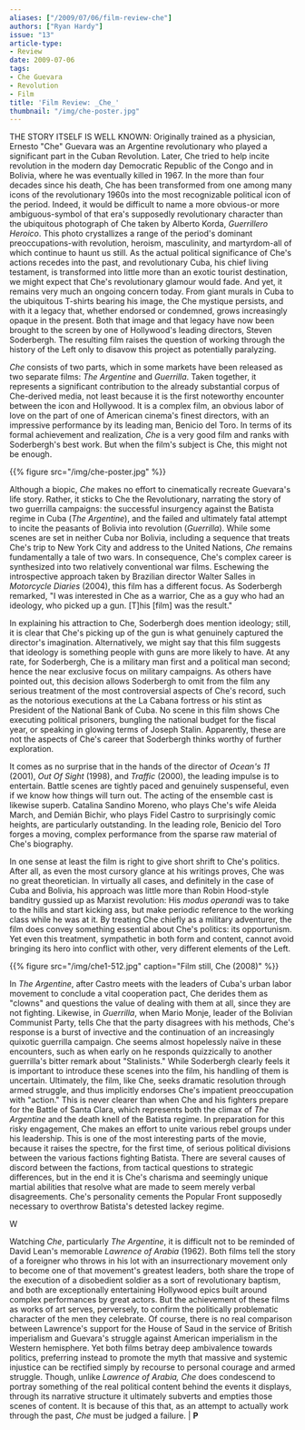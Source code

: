 ```yaml
---
aliases: ["/2009/07/06/film-review-che"]
authors: ["Ryan Hardy"]
issue: "13"
article-type:
- Review
date: 2009-07-06
tags:
- Che Guevara
- Revolution
- Film
title: 'Film Review: _Che_'
thumbnail: "/img/che-poster.jpg"
---
```


THE STORY ITSELF IS WELL KNOWN: Originally trained as a physician, Ernesto "Che" Guevara was an Argentine revolutionary who played a significant part in the Cuban Revolution. Later, Che tried to help incite revolution in the modern day Democratic Republic of the Congo and in Bolivia, where he was eventually killed in 1967. In the more than four decades since his death, Che has been transformed from one among many icons of the revolutionary 1960s into the most recognizable political icon of the period. Indeed, it would be difficult to name a more obvious-or more ambiguous-symbol of that era's supposedly revolutionary character than the ubiquitous photograph of Che taken by Alberto Korda, *Guerrillero Heroico*. This photo crystallizes a range of the period's dominant preoccupations-with revolution, heroism, masculinity, and martyrdom-all of which continue to haunt us still. As the actual political significance of Che's actions recedes into the past, and revolutionary Cuba, his chief living testament, is transformed into little more than an exotic tourist destination, we might expect that Che's revolutionary glamour would fade. And yet, it remains very much an ongoing concern today. From giant murals in Cuba to the ubiquitous T-shirts bearing his image, the Che mystique persists, and with it a legacy that, whether endorsed or condemned, grows increas­ingly opaque in the present. Both that image and that legacy have now been brought to the screen by one of Hollywood's leading directors, Steven Soderbergh. The resulting film raises the question of working through the history of the Left only to disavow this project as poten­tially paralyzing.

*Che* consists of two parts, which in some markets have been released as two separate films: *The Argentine* and *Guerrilla*. Taken together, it represents a significant con­tribution to the already substantial corpus of Che-derived media, not least because it is the first noteworthy encoun­ter between the icon and Hollywood. It is a complex film, an obvious labor of love on the part of one of American cinema's finest directors, with an impressive performance by its leading man, Benicio del Toro. In terms of its formal achievement and realization, *Che* is a very good film and ranks with Soderbergh's best work. But when the film's subject is Che, this might not be enough.

{{% figure src="/img/che-poster.jpg" %}}

Although a biopic, *Che* makes no effort to cinemati­cally recreate Guevara's life story. Rather, it sticks to Che the Revolutionary, narrating the story of two guer­rilla campaigns: the successful insurgency against the Batista regime in Cuba (*The Argentine*), and the failed and ultimately fatal attempt to incite the peasants of Bolivia into revolution (*Guerrilla*). While some scenes are set in neither Cuba nor Bolivia, including a sequence that treats Che's trip to New York City and address to the United Nations, *Che* remains fundamentally a tale of two wars. In consequence, Che's complex career is synthesized into two relatively conventional war films. Eschewing the introspective approach taken by Brazilian director Walter Salles in *Motorcycle Diaries* (2004), this film has a differ­ent focus. As Soderbergh remarked, "I was interested in Che as a warrior, Che as a guy who had an ideology, who picked up a gun. [T]his [film] was the result."

In explaining his attraction to Che, Soderbergh does mention ideology; still, it is clear that Che's picking up of the gun is what genuinely captured the director's imagi­nation. Alternatively, we might say that this film suggests that ideology is something people with guns are more likely to have. At any rate, for Soderbergh, Che is a mili­tary man first and a political man second; hence the near exclusive focus on military campaigns. As others have pointed out, this decision allows Soderbergh to omit from the film any serious treatment of the most controversial aspects of Che's record, such as the notorious execu­tions at the La Cabana fortress or his stint as President of the National Bank of Cuba. No scene in this film shows Che executing political prisoners, bungling the national budget for the fiscal year, or speaking in glowing terms of Joseph Stalin. Apparently, these are not the aspects of Che's career that Soderbergh thinks worthy of further exploration.

It comes as no surprise that in the hands of the direc­tor of *Ocean's 11* (2001), *Out Of Sight* (1998), and *Traffic* (2000), the leading impulse is to entertain. Battle scenes are tightly paced and genuinely suspenseful, even if we know how things will turn out. The acting of the en­semble cast is likewise superb. Catalina Sandino Moreno, who plays Che's wife Aleida March, and Demián Bichir, who plays Fidel Castro to surprisingly comic heights, are particularly outstanding. In the leading role, Benicio del Toro forges a moving, complex performance from the sparse raw material of Che's biography.

In one sense at least the film is right to give short shrift to Che's politics. After all, as even the most cursory glance at his writings proves, Che was no great theo­retician. In virtually all cases, and definitely in the case of Cuba and Bolivia, his approach was little more than Robin Hood-style banditry gussied up as Marxist revolu­tion: His *modus operandi* was to take to the hills and start kicking ass, but make periodic reference to the work­ing class while he was at it. By treating Che chiefly as a military adventurer, the film does convey something es­sential about Che's politics: its opportunism. Yet even this treatment, sympathetic in both form and content, cannot avoid bringing its hero into conflict with other, very differ­ent elements of the Left.

{{% figure src="/img/che1-512.jpg" caption="Film still, Che (2008)" %}}

In *The Argentine*, after Castro meets with the leaders of Cuba's urban labor movement to conclude a vital cooperation pact, Che derides them as "clowns" and questions the value of dealing with them at all, since they are not fighting. Likewise, in *Guerrilla*, when Mario Monje, leader of the Bolivian Communist Party, tells Che that the party disagrees with his methods, Che's response is a burst of invective and the continuation of an increas­ingly quixotic guerrilla campaign. Che seems almost hopelessly naïve in these encounters, such as when early on he responds quizzically to another guerrilla's bitter remark about "Stalinists." While Soderbergh clearly feels it is important to intro­duce these scenes into the film, his handling of them is uncertain. Ultimately, the film, like Che, seeks dramatic resolution through armed struggle, and thus implicitly endorses Che's impatient preoccupation with "action." This is never clearer than when Che and his fighters prepare for the Battle of Santa Clara, which represents both the climax of *The Argentine* and the death knell of the Batista regime. In preparation for this risky engage­ment, Che makes an effort to unite various rebel groups under his leadership. This is one of the most interesting parts of the movie, because it raises the spectre, for the first time, of serious political divisions between the vari­ous factions fighting Batista. There are several causes of discord between the factions, from tactical questions to strategic differences, but in the end it is Che's charisma and seemingly unique martial abilities that resolve what are made to seem merely verbal disagreements. Che's personality cements the Popular Front supposedly nec­essary to overthrow Batista's detested lackey regime.

W

Watching *Che*, particularly *The Argentine*, it is difficult not to be reminded of David Lean's memorable *Lawrence of Arabia* (1962). Both films tell the story of a foreigner who throws in his lot with an insurrectionary movement only to become one of that movement's greatest leaders, both share the trope of the execution of a disobedient soldier as a sort of revolutionary baptism, and both are exceptionally entertaining Hollywood epics built around complex performances by great actors. But the achieve­ment of these films as works of art serves, perversely, to confirm the politically problematic character of the men they celebrate. Of course, there is no real comparison between Lawrence's support for the House of Saud in the service of British imperialism and Guevara's struggle against American imperialism in the Western hemi­sphere. Yet both films betray deep ambivalence towards politics, preferring instead to promote the myth that massive and systemic injustice can be rectified simply by recourse to personal courage and armed struggle. Though, unlike *Lawrence of Arabia, Che* does condescend to portray something of the real political content behind the events it displays, through its narrative structure it ultimately subverts and empties those scenes of content. It is because of this that, as an attempt to actually work through the past, *Che* must be judged a failure. | **P**

 
